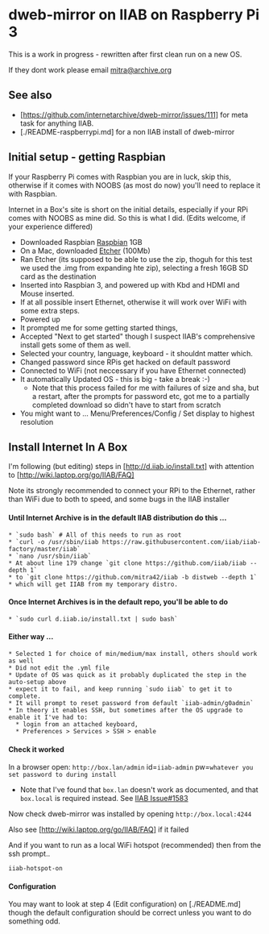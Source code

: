 # dweb-mirror on IIAB on Raspberry Pi 3

This is a work in progress - rewritten after first clean run on a new OS.

If they dont work please email mitra@archive.org

## See also
* [https://github.com/internetarchive/dweb-mirror/issues/111] for meta task for anything IIAB.
* [./README-raspberrypi.md] for a non IIAB install of dweb-mirror

## Initial setup - getting Raspbian

If your Raspberry Pi comes with Raspbian you are in luck, skip this, 
otherwise if it comes with NOOBS (as most do now) you'll need to replace it with Raspbian.

Internet in a Box's site is short on the initial details, especially if your RPi comes with NOOBS as mine did. 
So this is what I did. (Edits welcome, if your experience differed)

* Downloaded Raspbian [Raspbian](https://www.raspberrypi.org/downloads/raspbian/) 1GB
* On a Mac, downloaded [Etcher](https://www.balena.io/etcher/) (100Mb)
* Ran Etcher (its supposed to be able to use the zip, thoguh for this test we used the .img from expanding hte zip), selecting a fresh 16GB SD card as the destination
* Inserted into Raspbian 3, and powered up with Kbd and HDMI and Mouse inserted. 
* If at all possible insert Ethernet, otherwise it will work over WiFi with some extra steps.
* Powered up
* It prompted me for some getting started things, 
* Accepted "Next to get started" though I suspect IIAB's comprehensive install gets some of them as well.
* Selected your country, language, keyboard - it shouldnt matter which.
* Changed password since RPis get hacked on default password
* Connected to WiFi (not neccessary if you have Ethernet connected)
* It automatically Updated OS - this is big - take a break :-)
    * Note that this process failed for me with failures of size and sha, but a restart, after the prompts for password etc, 
    got me to a partially completed download so didn't have to start from scratch
* You might want to ... Menu/Preferences/Config / Set display to highest resolution

## Install Internet In A Box

I'm following (but editing) steps in [http://d.iiab.io/install.txt] with attention to [http://wiki.laptop.org/go/IIAB/FAQ]

Note its strongly recommended to connect your RPi to the Ethernet, rather than WiFi due to both to speed, and some bugs in the IIAB installer

#### Until Internet Archive is in the default IIAB distribution do this ...
    
    * `sudo bash` # All of this needs to run as root
    * `curl -o /usr/sbin/iiab https://raw.githubusercontent.com/iiab/iiab-factory/master/iiab`
    * `nano /usr/sbin/iiab`
    * At about line 179 change `git clone https://github.com/iiab/iiab --depth 1` 
    * to `git clone https://github.com/mitra42/iiab -b distweb --depth 1`
    * which will get IIAB from my temporary distro.

#### Once Internet Archives is in the default repo, you'll be able to do
    
    * `sudo curl d.iiab.io/install.txt | sudo bash`

#### Either way ... 

    * Selected 1 for choice of min/medium/max install, others should work as well
    * Did not edit the .yml file
    * Update of OS was quick as it probably duplicated the step in the auto-setup above
    * expect it to fail, and keep running `sudo iiab` to get it to complete.    
    * It will prompt to reset password from default `iiab-admin/g0admin`
    * In theory it enables SSH, but sometimes after the OS upgrade to enable it I've had to:
      * login from an attached keyboard, 
      * Preferences > Services > SSH > enable

#### Check it worked 

In a browser open: `http://box.lan/admin`   id=`iiab-admin` pw=`whatever you set password to during install`

* Note that I've found that `box.lan` doesn't work as documented, and that `box.local` is required instead. 
  See [IIAB Issue#1583](https://github.com/iiab/iiab/issues/1583)
  
Now check dweb-mirror was installed by opening `http://box.local:4244`
  
Also see [http://wiki.laptop.org/go/IIAB/FAQ] if it failed

And if you want to run as a local WiFi hotspot (recommended) then from the ssh prompt..
```
iiab-hotspot-on
```

#### Configuration

You may want to look at step 4 (Edit configuration) on [./README.md] though the default configuration should be correct unless you want to do something odd.

